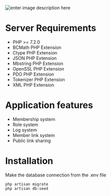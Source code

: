 ![enter image description here](https://raw.githubusercontent.com/necipcanguler/maxly/master/screen/home.JPG)
# Server Requirements 
 -   PHP >= 7.2.0
 -   BCMath PHP Extension
 -   Ctype PHP Extension
 -   JSON PHP Extension
 -   Mbstring PHP Extension
 -   OpenSSL PHP Extension
 -   PDO PHP Extension
 -   Tokenizer PHP Extension
 -   XML PHP Extension
# Application features 
 - Membership system
 - Role system
 - Log system
 - Member link system
 - Public link sharing

# Installation 
Make the database connection from the .env file

    php artisan migrate    
    php artisan db:seed



